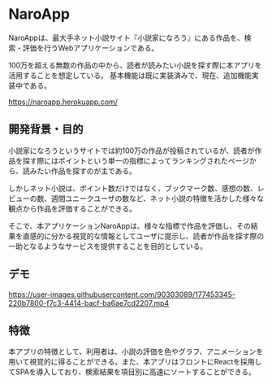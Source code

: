 # NaroApp

NaroAppは、最大手ネット小説サイト『小説家になろう』にある作品を、検索・評価を行うWebアプリケーションである。

100万を超える無数の作品の中から、読者が読みたい小説を探す際に本アプリを活用することを想定している。
基本機能は既に実装済みで、現在、追加機能実装中である。

https://naroapp.herokuapp.com/

## 開発背景・目的
小説家になろうというサイトでは約100万の作品が投稿されているが、読者が作品を探す際にはポイントという単一の指標によってランキングされたページから、読みたい作品を探すのが主である。

しかしネット小説は、ポイント数だけではなく、ブックマーク数、感想の数、レビューの数、週間ユニークユーザの数など、ネット小説の特徴を活かした様々な観点から作品を評価することができる。

そこで、本アプリケーションNaroAppは、様々な指標で作品を評価し、その結果を直感的に分かる視覚的な情報としてユーザに提示し、読者が作品を探す際の一助となるようなサービスを提供することを目的としている。

## デモ

https://user-images.githubusercontent.com/90303089/177453345-220b7800-f7c3-4414-bacf-ba6ae7cd2207.mp4

## 特徴
本アプリの特徴として、利用者は、小説の評価を色やグラフ、アニメーションを用いて視覚的に得ることができる。また、本アプリはフロントにReactを採用してSPAを導入しており、検索結果を項目別に高速にソートすることができる。
